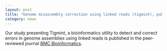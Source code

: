 ```yaml
---  
layout: post  
title: "Genome misassembly correction using linked reads (tigmint), published"  
category: news  
---  
```


Our study presenting Tigmint, a bioinformatics utility to detect and correct errors in genome assemblies using linked reads is published in the peer-reviewed journal [BMC Bioinformatics](https://doi.org/10.1186/s12859-018-2425-6).
